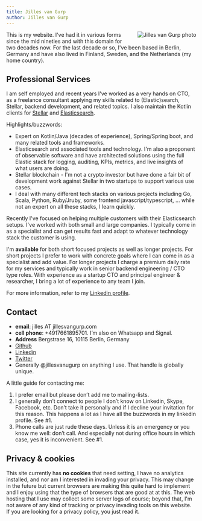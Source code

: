 ```yaml
---
title: Jilles van Gurp
author: Jilles van Gurp
---
```

<img alt="Jilles van Gurp photo" src="https://en.gravatar.com/userimage/227586/49ce2cb62cc80e45d963cc055ce6edb8.jpg?size=300" style="float:right;margin-left:1em;margin-bottom:1em;"/>

This is my website. I've had it in various forms since the mid nineties and with this domain for two decades now. For the last decade or so, I've been based in Berlin, Germany and have also lived in Finland, Sweden, and the Netherlands (my home country).

## Professional Services

I am self employed and recent years I've worked as a very hands on CTO, as a freelance consultant applying my skills related to (Elastic)search, Stellar, backend development, and related topics. I also maintain the Kotlin clients for [Stellar](https://github.com/jillesvangurp/stellar-kotlin-client) and [Elasticsearch](https://github.com/jillesvangurp/es-kotlin-wrapper-client).

Highlights/buzzwords:

- Expert on Kotlin/Java (decades of experience), Spring/Spring boot, and many related tools and frameworks.
- Elasticsearch and associated tools and technology. I'm also a proponent of observable software and have architected solutions using the full Elastic stack for logging, auditing, KPIs, metrics, and live insights of what users are doing.
- Stellar blockchain - I'm not a crypto investor but have done a fair bit of development work against Stellar in two startups to support various use cases.
- I deal with many different tech stacks on various projects including Go, Scala, Python, Ruby/Jruby, some frontend javascript/typescript, ... while not an expert on all these stacks, I learn quickly.

Recently I've focused on helping multiple customers with their Elasticsearch setups. I've worked with both small and large companies. I typically come in as a specialist and can get results fast and adapt to whatever technology stack the customer is using.

I'm **available** for both short focused projects as well as longer projects. For short projects I prefer to work with concrete goals where I can come in as a specialist and add value. For longer projects I charge a premium daily rate for my services and typically work in senior backend engineering / CTO type roles. With experience as a startup CTO and principal engineer & researcher, I bring a lot of experience to any team I join.

For more information, refer to my [Linkedin profile](https://www.linkedin.com/in/jillesvangurp).

## Contact

- **email**: jilles AT jillesvangurp.com
- **cell phone**: +4917661895701. I’m also on Whatsapp and Signal.
- **Address** Bergstrase 16, 10115 Berlin, Germany
- [Github](https://github.com/jillesvangurp)
- [Linkedin](https://linkedin.com/in/jillesvangurp)
- [Twitter](https://twitter.com/jillesvangurp)
- Generally @jillesvanugurp on anything I use. That handle is globally unique.

A little guide for contacting me:

1. I prefer email but please don’t add me to mailing-lists. 
1. I generally don’t connect to people I don’t know on Linkedin, Skype, Facebook, etc. Don’t take it personally and if I decline your invitation for this reason. This happens a lot as I have all the buzzwords in my linkedin profile. See #1.
1. Phone calls are just rude these days. Unless it is an emergency or you know me well: don’t call. And especially not during office hours in which case, yes it is inconvenient. See #1.

## Privacy & cookies

This site currently has **no cookies** that need setting, I have no analytics installed, and nor am I interested in invading your privacy. This may change in the future but current browsers are making this quite hard to implement and I enjoy using that the type of browsers that are good at at this. The web hosting that I use may collect some server logs of course; beyond that, I'm not aware of any kind of tracking or privacy invading tools on this website. If you are looking for a privacy policy, you just read it.
